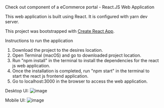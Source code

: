 Check out component of a eCommerce portal - React.JS Web Application

This web application is built using React. It is configured with yarn dev server.

This project was bootstrapped with [Create React App](https://github.com/facebookincubator/create-react-app).

Instructions to run the application

1. Download the project to the desires location.
2. Open Terminal (macOS) and go to downloaded project location.
3. Run "npm install" in the terminal to install the dependencies for the react js web application.
4. Once the installation is completed, run "npm start" in the terminal to start the react js frontend application.
5. Go to localhost:3000 in the browser to access the web application.


Desktop UI:
![image](https://user-images.githubusercontent.com/18449222/43350614-c66c6cae-91bd-11e8-85e2-b331ab978225.png)

Mobile UI:
![image](https://user-images.githubusercontent.com/18449222/43350632-ecb4fd4a-91bd-11e8-89c2-868f9f3c8f5d.png)
